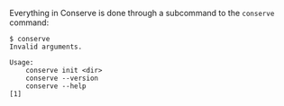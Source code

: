 Everything in Conserve is done through a subcommand to the `conserve` command:

    $ conserve
    Invalid arguments.
    
    Usage:
        conserve init <dir>
        conserve --version
        conserve --help
    [1]
